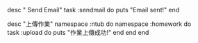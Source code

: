 desc " Send Email"
task :sendmail do 
	puts "Email sent!"
end

desc "上傳作業"
namespace :ntub do
	namespace :homework do	
		task :upload do
			puts "作業上傳成功!"
		end
	end
end
